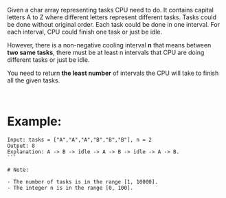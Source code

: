 Given a char array representing tasks CPU need to do. It contains capital letters A to Z where different letters represent different tasks. Tasks could be done without original order. Each task could be done in one interval. For each interval, CPU could finish one task or just be idle.

However, there is a non-negative cooling interval **n** that means between **two same tasks**, there must be at least n intervals that CPU are doing different tasks or just be idle.

You need to return **the least number** of intervals the CPU will take to finish all the given tasks.

 

# Example:
```
Input: tasks = ["A","A","A","B","B","B"], n = 2
Output: 8
Explanation: A -> B -> idle -> A -> B -> idle -> A -> B.
``` 

# Note:

- The number of tasks is in the range [1, 10000].
- The integer n is in the range [0, 100].
